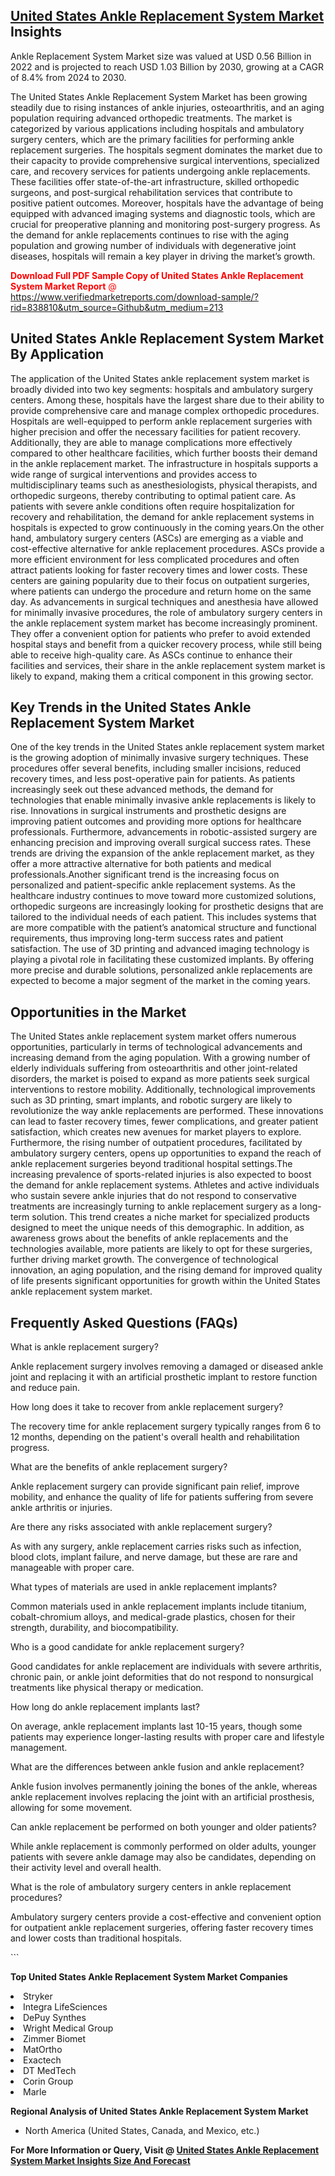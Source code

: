 <h2><a href="https://www.verifiedmarketreports.com/download-sample/?rid=838810&amp;utm_source=Github&amp;utm_medium=213" target="_blank">United States Ankle Replacement System Market</a> Insights</h2><p>Ankle Replacement System Market size was valued at USD 0.56 Billion in 2022 and is projected to reach USD 1.03 Billion by 2030, growing at a CAGR of 8.4% from 2024 to 2030.</p><p><p>The United States Ankle Replacement System Market has been growing steadily due to rising instances of ankle injuries, osteoarthritis, and an aging population requiring advanced orthopedic treatments. The market is categorized by various applications including hospitals and ambulatory surgery centers, which are the primary facilities for performing ankle replacement surgeries. The hospitals segment dominates the market due to their capacity to provide comprehensive surgical interventions, specialized care, and recovery services for patients undergoing ankle replacements. These facilities offer state-of-the-art infrastructure, skilled orthopedic surgeons, and post-surgical rehabilitation services that contribute to positive patient outcomes. Moreover, hospitals have the advantage of being equipped with advanced imaging systems and diagnostic tools, which are crucial for preoperative planning and monitoring post-surgery progress. As the demand for ankle replacements continues to rise with the aging population and growing number of individuals with degenerative joint diseases, hospitals will remain a key player in driving the market’s growth.<p><span class=""><span style="color: #ff0000;"><strong>Download Full PDF Sample Copy of United States Ankle Replacement System Market Report</strong> @ </span><a href="https://www.verifiedmarketreports.com/download-sample/?rid=838810&amp;utm_source=Github&amp;utm_medium=213" target="_blank">https://www.verifiedmarketreports.com/download-sample/?rid=838810&amp;utm_source=Github&amp;utm_medium=213</a></span></p></p><h2>United States Ankle Replacement System Market By Application</h2><p>The application of the United States ankle replacement system market is broadly divided into two key segments: hospitals and ambulatory surgery centers. Among these, hospitals have the largest share due to their ability to provide comprehensive care and manage complex orthopedic procedures. Hospitals are well-equipped to perform ankle replacement surgeries with higher precision and offer the necessary facilities for patient recovery. Additionally, they are able to manage complications more effectively compared to other healthcare facilities, which further boosts their demand in the ankle replacement market. The infrastructure in hospitals supports a wide range of surgical interventions and provides access to multidisciplinary teams such as anesthesiologists, physical therapists, and orthopedic surgeons, thereby contributing to optimal patient care. As patients with severe ankle conditions often require hospitalization for recovery and rehabilitation, the demand for ankle replacement systems in hospitals is expected to grow continuously in the coming years.On the other hand, ambulatory surgery centers (ASCs) are emerging as a viable and cost-effective alternative for ankle replacement procedures. ASCs provide a more efficient environment for less complicated procedures and often attract patients looking for faster recovery times and lower costs. These centers are gaining popularity due to their focus on outpatient surgeries, where patients can undergo the procedure and return home on the same day. As advancements in surgical techniques and anesthesia have allowed for minimally invasive procedures, the role of ambulatory surgery centers in the ankle replacement system market has become increasingly prominent. They offer a convenient option for patients who prefer to avoid extended hospital stays and benefit from a quicker recovery process, while still being able to receive high-quality care. As ASCs continue to enhance their facilities and services, their share in the ankle replacement system market is likely to expand, making them a critical component in this growing sector.<h2>Key Trends in the United States Ankle Replacement System Market</h2><p>One of the key trends in the United States ankle replacement system market is the growing adoption of minimally invasive surgery techniques. These procedures offer several benefits, including smaller incisions, reduced recovery times, and less post-operative pain for patients. As patients increasingly seek out these advanced methods, the demand for technologies that enable minimally invasive ankle replacements is likely to rise. Innovations in surgical instruments and prosthetic designs are improving patient outcomes and providing more options for healthcare professionals. Furthermore, advancements in robotic-assisted surgery are enhancing precision and improving overall surgical success rates. These trends are driving the expansion of the ankle replacement market, as they offer a more attractive alternative for both patients and medical professionals.Another significant trend is the increasing focus on personalized and patient-specific ankle replacement systems. As the healthcare industry continues to move toward more customized solutions, orthopedic surgeons are increasingly looking for prosthetic designs that are tailored to the individual needs of each patient. This includes systems that are more compatible with the patient’s anatomical structure and functional requirements, thus improving long-term success rates and patient satisfaction. The use of 3D printing and advanced imaging technology is playing a pivotal role in facilitating these customized implants. By offering more precise and durable solutions, personalized ankle replacements are expected to become a major segment of the market in the coming years.<h2>Opportunities in the Market</h2><p>The United States ankle replacement system market offers numerous opportunities, particularly in terms of technological advancements and increasing demand from the aging population. With a growing number of elderly individuals suffering from osteoarthritis and other joint-related disorders, the market is poised to expand as more patients seek surgical interventions to restore mobility. Additionally, technological improvements such as 3D printing, smart implants, and robotic surgery are likely to revolutionize the way ankle replacements are performed. These innovations can lead to faster recovery times, fewer complications, and greater patient satisfaction, which creates new avenues for market players to explore. Furthermore, the rising number of outpatient procedures, facilitated by ambulatory surgery centers, opens up opportunities to expand the reach of ankle replacement surgeries beyond traditional hospital settings.The increasing prevalence of sports-related injuries is also expected to boost the demand for ankle replacement systems. Athletes and active individuals who sustain severe ankle injuries that do not respond to conservative treatments are increasingly turning to ankle replacement surgery as a long-term solution. This trend creates a niche market for specialized products designed to meet the unique needs of this demographic. In addition, as awareness grows about the benefits of ankle replacements and the technologies available, more patients are likely to opt for these surgeries, further driving market growth. The convergence of technological innovation, an aging population, and the rising demand for improved quality of life presents significant opportunities for growth within the United States ankle replacement system market.<h2>Frequently Asked Questions (FAQs)</h2><p>What is ankle replacement surgery?</p><p>Ankle replacement surgery involves removing a damaged or diseased ankle joint and replacing it with an artificial prosthetic implant to restore function and reduce pain.</p><p>How long does it take to recover from ankle replacement surgery?</p><p>The recovery time for ankle replacement surgery typically ranges from 6 to 12 months, depending on the patient's overall health and rehabilitation progress.</p><p>What are the benefits of ankle replacement surgery?</p><p>Ankle replacement surgery can provide significant pain relief, improve mobility, and enhance the quality of life for patients suffering from severe ankle arthritis or injuries.</p><p>Are there any risks associated with ankle replacement surgery?</p><p>As with any surgery, ankle replacement carries risks such as infection, blood clots, implant failure, and nerve damage, but these are rare and manageable with proper care.</p><p>What types of materials are used in ankle replacement implants?</p><p>Common materials used in ankle replacement implants include titanium, cobalt-chromium alloys, and medical-grade plastics, chosen for their strength, durability, and biocompatibility.</p><p>Who is a good candidate for ankle replacement surgery?</p><p>Good candidates for ankle replacement are individuals with severe arthritis, chronic pain, or ankle joint deformities that do not respond to nonsurgical treatments like physical therapy or medication.</p><p>How long do ankle replacement implants last?</p><p>On average, ankle replacement implants last 10-15 years, though some patients may experience longer-lasting results with proper care and lifestyle management.</p><p>What are the differences between ankle fusion and ankle replacement?</p><p>Ankle fusion involves permanently joining the bones of the ankle, whereas ankle replacement involves replacing the joint with an artificial prosthesis, allowing for some movement.</p><p>Can ankle replacement be performed on both younger and older patients?</p><p>While ankle replacement is commonly performed on older adults, younger patients with severe ankle damage may also be candidates, depending on their activity level and overall health.</p><p>What is the role of ambulatory surgery centers in ankle replacement procedures?</p><p>Ambulatory surgery centers provide a cost-effective and convenient option for outpatient ankle replacement surgeries, offering faster recovery times and lower costs than traditional hospitals.</p>```</p><p><strong>Top United States Ankle Replacement System Market Companies</strong></p><div data-test-id=""><p><li>Stryker</li><li> Integra LifeSciences</li><li> DePuy Synthes</li><li> Wright Medical Group</li><li> Zimmer Biomet</li><li> MatOrtho</li><li> Exactech</li><li> DT MedTech</li><li> Corin Group</li><li> Marle</li></p><div><strong>Regional Analysis of&nbsp;United States Ankle Replacement System Market</strong></div><ul><li dir="ltr"><p dir="ltr">North America&nbsp;(United States, Canada, and Mexico, etc.)</p></li></ul><p><strong>For More Information or Query, Visit @&nbsp;</strong><strong><a href="https://www.verifiedmarketreports.com/product/ankle-replacement-system-market/?utm_source=Github&amp;utm_medium=213" target="_blank">United States Ankle Replacement System Market Insights Size And Forecast</a></strong></p></div>
